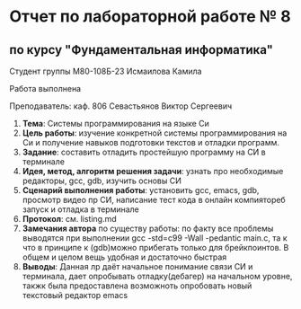 # Отчет по лабораторной работе № 8
## по курсу "Фундаментальная информатика"

Студент группы М80-108Б-23 Исмаилова Камила

Работа выполнена 

Преподаватель: каф. 806 Севастьянов Виктор Сергеевич

1. **Тема**: Системы программирования на языке Си
2. **Цель работы**: изучение конкретной системы программирования на Си и получение навыков подготовки текстов и отладки программ.
3. **Задание**: составить  отладить простейшую программу на СИ в терминале
4. **Идея, метод, алгоритм решения задачи**: узнать про необходимые редакторы, gcc, gdb, изучить основы СИ
5. **Сценарий выполнения работы**: установить gcc, emacs, gdb, просмотр видео пр СИ, написание тест кода в онлайн компиятореб запуск и отладка в терминале
6. **Протокол**: cм. listing.md
7. **Замечания автора** по существу работы: по факту все проблемы выводятся при выполнении gcc -std=c99 -Wall -pedantic main.c, та к что в принципе к (gdb)можно прибегать только для брейкпоинтов. В общем и целом вещь удобная и достаточно быстрая
8. **Выводы**: Данная лр даёт начальное понимание связи СИ и терминала, дает опробывать отладку(дебагер) на начальном уровне, такжк была предоставлена возможноть опробовать новый текстовый редактор emacs
